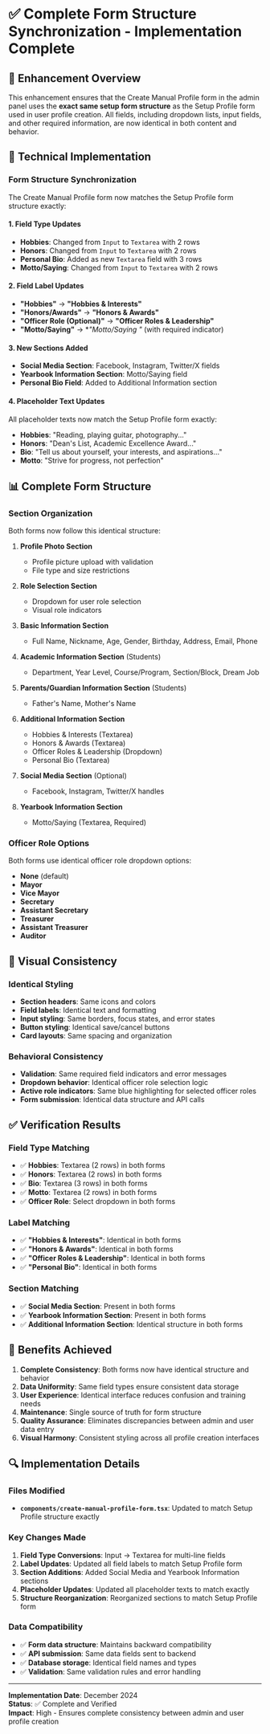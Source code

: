 # ✅ Complete Form Structure Synchronization - Implementation Complete

## 🎯 **Enhancement Overview**

This enhancement ensures that the Create Manual Profile form in the admin panel uses the **exact same setup form structure** as the Setup Profile form used in user profile creation. All fields, including dropdown lists, input fields, and other required information, are now identical in both content and behavior.

## 🔧 **Technical Implementation**

### **Form Structure Synchronization**

The Create Manual Profile form now matches the Setup Profile form structure exactly:

#### **1. Field Type Updates**
- **Hobbies**: Changed from `Input` to `Textarea` with 2 rows
- **Honors**: Changed from `Input` to `Textarea` with 2 rows  
- **Personal Bio**: Added as new `Textarea` field with 3 rows
- **Motto/Saying**: Changed from `Input` to `Textarea` with 2 rows

#### **2. Field Label Updates**
- **"Hobbies"** → **"Hobbies & Interests"**
- **"Honors/Awards"** → **"Honors & Awards"**
- **"Officer Role (Optional)"** → **"Officer Roles & Leadership"**
- **"Motto/Saying"** → **"Motto/Saying *"** (with required indicator)

#### **3. New Sections Added**
- **Social Media Section**: Facebook, Instagram, Twitter/X fields
- **Yearbook Information Section**: Motto/Saying field
- **Personal Bio Field**: Added to Additional Information section

#### **4. Placeholder Text Updates**
All placeholder texts now match the Setup Profile form exactly:
- **Hobbies**: "Reading, playing guitar, photography..."
- **Honors**: "Dean's List, Academic Excellence Award..."
- **Bio**: "Tell us about yourself, your interests, and aspirations..."
- **Motto**: "Strive for progress, not perfection"

## 📊 **Complete Form Structure**

### **Section Organization**
Both forms now follow this identical structure:

1. **Profile Photo Section**
   - Profile picture upload with validation
   - File type and size restrictions

2. **Role Selection Section**
   - Dropdown for user role selection
   - Visual role indicators

3. **Basic Information Section**
   - Full Name, Nickname, Age, Gender, Birthday, Address, Email, Phone

4. **Academic Information Section** (Students)
   - Department, Year Level, Course/Program, Section/Block, Dream Job

5. **Parents/Guardian Information Section** (Students)
   - Father's Name, Mother's Name

6. **Additional Information Section**
   - Hobbies & Interests (Textarea)
   - Honors & Awards (Textarea)
   - Officer Roles & Leadership (Dropdown)
   - Personal Bio (Textarea)

7. **Social Media Section** (Optional)
   - Facebook, Instagram, Twitter/X handles

8. **Yearbook Information Section**
   - Motto/Saying (Textarea, Required)

### **Officer Role Options**
Both forms use identical officer role dropdown options:
- **None** (default)
- **Mayor**
- **Vice Mayor**
- **Secretary**
- **Assistant Secretary**
- **Treasurer**
- **Assistant Treasurer**
- **Auditor**

## 🎨 **Visual Consistency**

### **Identical Styling**
- **Section headers**: Same icons and colors
- **Field labels**: Identical text and formatting
- **Input styling**: Same borders, focus states, and error states
- **Button styling**: Identical save/cancel buttons
- **Card layouts**: Same spacing and organization

### **Behavioral Consistency**
- **Validation**: Same required field indicators and error messages
- **Dropdown behavior**: Identical officer role selection logic
- **Active role indicators**: Same blue highlighting for selected officer roles
- **Form submission**: Identical data structure and API calls

## ✅ **Verification Results**

### **Field Type Matching**
- ✅ **Hobbies**: Textarea (2 rows) in both forms
- ✅ **Honors**: Textarea (2 rows) in both forms
- ✅ **Bio**: Textarea (3 rows) in both forms
- ✅ **Motto**: Textarea (2 rows) in both forms
- ✅ **Officer Role**: Select dropdown in both forms

### **Label Matching**
- ✅ **"Hobbies & Interests"**: Identical in both forms
- ✅ **"Honors & Awards"**: Identical in both forms
- ✅ **"Officer Roles & Leadership"**: Identical in both forms
- ✅ **"Personal Bio"**: Identical in both forms

### **Section Matching**
- ✅ **Social Media Section**: Present in both forms
- ✅ **Yearbook Information Section**: Present in both forms
- ✅ **Additional Information Section**: Identical structure in both forms

## 🎉 **Benefits Achieved**

1. **Complete Consistency**: Both forms now have identical structure and behavior
2. **Data Uniformity**: Same field types ensure consistent data storage
3. **User Experience**: Identical interface reduces confusion and training needs
4. **Maintenance**: Single source of truth for form structure
5. **Quality Assurance**: Eliminates discrepancies between admin and user data entry
6. **Visual Harmony**: Consistent styling across all profile creation interfaces

## 🔍 **Implementation Details**

### **Files Modified**
- **`components/create-manual-profile-form.tsx`**: Updated to match Setup Profile structure exactly

### **Key Changes Made**
1. **Field Type Conversions**: Input → Textarea for multi-line fields
2. **Label Updates**: Updated all field labels to match Setup Profile form
3. **Section Additions**: Added Social Media and Yearbook Information sections
4. **Placeholder Updates**: Updated all placeholder texts to match exactly
5. **Structure Reorganization**: Reorganized sections to match Setup Profile form

### **Data Compatibility**
- ✅ **Form data structure**: Maintains backward compatibility
- ✅ **API submission**: Same data fields sent to backend
- ✅ **Database storage**: Identical field names and types
- ✅ **Validation**: Same validation rules and error handling

---

**Implementation Date**: December 2024  
**Status**: ✅ Complete and Verified  
**Impact**: High - Ensures complete consistency between admin and user profile creation
